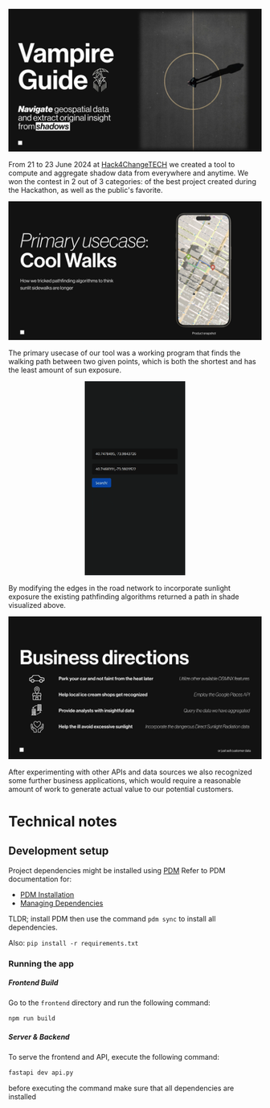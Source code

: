 ![Landing](img/landing.jpg)

From 21 to 23 June 2024 at [Hack4ChangeTECH](https://hack4change.tech/) we created 
a tool to compute and aggregate shadow data from everywhere and anytime. We won the contest in 2 out of 3 categories: of the best project created during the Hackathon, as well as the public's favorite.

![Usecase](img/coolwalks.jpg)

The primary usecase of our tool was a working program that finds the walking path between two given points, which is both the shortest and has the least amount of sun exposure. 
<!-- ![Demo](img/demo.gif) -->
<center>
<img src="img/demo.gif" alt="demo gif" width="200"/>
</center>

By modifying the edges in the road network to incorporate sunlight exposure the existing pathfinding algorithms returned a path in shade visualized above.


![Business](img/business.jpg)

After experimenting with other APIs and data sources we also recognized some further business applications, which would require a reasonable amount of work to generate actual value to our potential customers.

# Technical notes

## Development setup

Project dependencies might be installed using [PDM](https://pdm-project.org/en/latest/)
Refer to PDM documentation for:
- [PDM Installation](https://pdm-project.org/en/latest/#installation) 
- [Managing Dependencies](https://pdm-project.org/en/latest/usage/dependency/#manage-dependencies)

TLDR; install PDM then use the command `pdm sync` to install all dependencies.

Also: `pip install -r requirements.txt`


### Running the app
##### Frontend Build
Go to the `frontend` directory and run the following command:
```bash
npm run build
```

##### Server & Backend
To serve the frontend and API, execute the following command:

```bash
fastapi dev api.py
```

before executing the command make sure that all dependencies are installed
